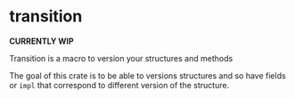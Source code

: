 # transition

**CURRENTLY WIP**

Transition is a macro to version your structures and methods

The goal of this crate is to be able to versions structures and so have fields or `impl` that correspond to different version of the structure.
